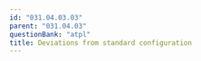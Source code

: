 ```yaml
---
id: "031.04.03.03"
parent: "031.04.03"
questionBank: "atpl"
title: Deviations from standard configuration
---
```


